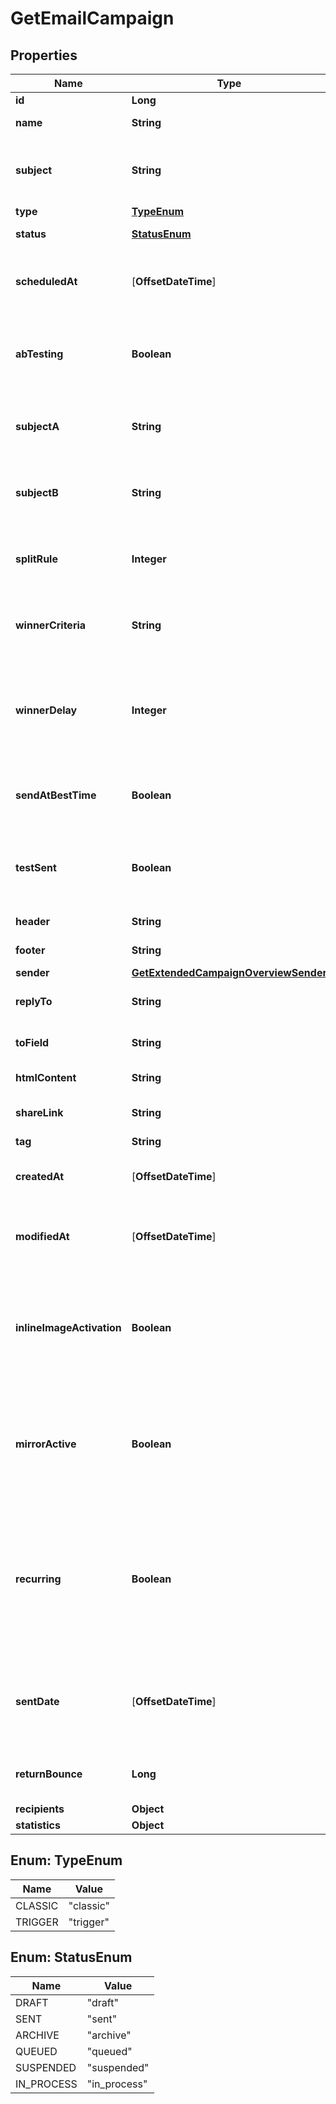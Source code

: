 
# GetEmailCampaign

## Properties
Name | Type | Description | Notes
------------ | ------------- | ------------- | -------------
**id** | **Long** | ID of the campaign | 
**name** | **String** | Name of the campaign | 
**subject** | **String** | Subject of the campaign. Only available if &#x60;abTesting&#x60; flag of the campaign is &#x60;false&#x60; |  [optional]
**type** | [**TypeEnum**](#TypeEnum) | Type of campaign | 
**status** | [**StatusEnum**](#StatusEnum) | Status of the campaign | 
**scheduledAt** | [**OffsetDateTime**] | UTC date-time on which campaign is scheduled (YYYY-MM-DDTHH:mm:ss.SSSZ) |  [optional]
**abTesting** | **Boolean** | Status of A/B Test for the campaign. abTesting &#x3D; false means it is disabled, &amp; abTesting &#x3D; true means it is enabled. |  [optional]
**subjectA** | **String** | Subject A of the ab-test campaign. Only available if &#x60;abTesting&#x60; flag of the campaign is &#x60;true&#x60; |  [optional]
**subjectB** | **String** | Subject B of the ab-test campaign. Only available if &#x60;abTesting&#x60; flag of the campaign is &#x60;true&#x60; |  [optional]
**splitRule** | **Integer** | The size of your ab-test groups. Only available if &#x60;abTesting&#x60; flag of the campaign is &#x60;true&#x60; |  [optional]
**winnerCriteria** | **String** | Criteria for the winning version. Only available if &#x60;abTesting&#x60; flag of the campaign is &#x60;true&#x60; |  [optional]
**winnerDelay** | **Integer** | The duration of the test in hours at the end of which the winning version will be sent. Only available if &#x60;abTesting&#x60; flag of the campaign is &#x60;true&#x60; |  [optional]
**sendAtBestTime** | **Boolean** | It is true if you have chosen to send your campaign at best time, otherwise it is false |  [optional]
**testSent** | **Boolean** | Retrieved the status of test email sending. (true&#x3D;Test email has been sent  false&#x3D;Test email has not been sent) | 
**header** | **String** | Header of the campaign | 
**footer** | **String** | Footer of the campaign | 
**sender** | [**GetExtendedCampaignOverviewSender**](GetExtendedCampaignOverviewSender.md) |  | 
**replyTo** | **String** | Email defined as the &quot;Reply to&quot; of the campaign | 
**toField** | **String** | Customisation of the &quot;to&quot; field of the campaign | 
**htmlContent** | **String** | HTML content of the campaign | 
**shareLink** | **String** | Link to share the campaign on social medias |  [optional]
**tag** | **String** | Tag of the campaign | 
**createdAt** | [**OffsetDateTime**] | Creation UTC date-time of the campaign (YYYY-MM-DDTHH:mm:ss.SSSZ) | 
**modifiedAt** | [**OffsetDateTime**] | UTC date-time of last modification of the campaign (YYYY-MM-DDTHH:mm:ss.SSSZ) | 
**inlineImageActivation** | **Boolean** | Status of inline image. inlineImageActivation &#x3D; false means image can’t be embedded, &amp; inlineImageActivation &#x3D; true means image can be embedded, in the email. |  [optional]
**mirrorActive** | **Boolean** | Status of mirror links in campaign. mirrorActive &#x3D; false means mirror links are deactivated, &amp; mirrorActive &#x3D; true means mirror links are activated, in the campaign |  [optional]
**recurring** | **Boolean** | FOR TRIGGER ONLY ! Type of trigger campaign.recurring &#x3D; false means contact can receive the same Trigger campaign only once, &amp; recurring &#x3D; true means contact can receive the same Trigger campaign several times |  [optional]
**sentDate** | [**OffsetDateTime**] | Sent UTC date-time of the campaign (YYYY-MM-DDTHH:mm:ss.SSSZ). Only available if &#39;status&#39; of the campaign is &#39;sent&#39; |  [optional]
**returnBounce** | **Long** | Total number of non-delivered campaigns for a particular campaign id. |  [optional]
**recipients** | **Object** |  | 
**statistics** | **Object** |  | 


<a name="TypeEnum"></a>
## Enum: TypeEnum
Name | Value
---- | -----
CLASSIC | &quot;classic&quot;
TRIGGER | &quot;trigger&quot;


<a name="StatusEnum"></a>
## Enum: StatusEnum
Name | Value
---- | -----
DRAFT | &quot;draft&quot;
SENT | &quot;sent&quot;
ARCHIVE | &quot;archive&quot;
QUEUED | &quot;queued&quot;
SUSPENDED | &quot;suspended&quot;
IN_PROCESS | &quot;in_process&quot;



